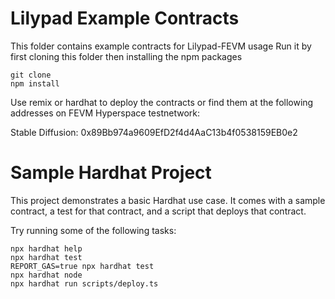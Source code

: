 # Lilypad Example Contracts

This folder contains example contracts for Lilypad-FEVM usage
Run it by first cloning this folder then installing the npm packages

```
git clone
npm install
```

Use remix or hardhat to deploy the contracts or find them at the following addresses on FEVM Hyperspace testnetwork:

Stable Diffusion: 0x89Bb974a9609EfD2f4d4AaC13b4f0538159EB0e2

# Sample Hardhat Project

This project demonstrates a basic Hardhat use case. It comes with a sample contract, a test for that contract, and a script that deploys that contract.

Try running some of the following tasks:

```shell
npx hardhat help
npx hardhat test
REPORT_GAS=true npx hardhat test
npx hardhat node
npx hardhat run scripts/deploy.ts
```
